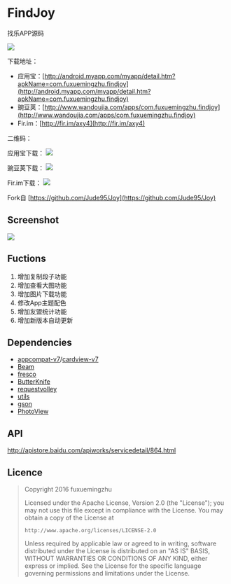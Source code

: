 # FindJoy

找乐APP源码

![](https://github.com/fuxuemingzhu/fuxuemingzhu.github.io/blob/master/images/FindJoy/ic_laucher_192.png?raw=true)

下载地址：

- 应用宝：[http://android.myapp.com/myapp/detail.htm?apkName=com.fuxuemingzhu.findjoy](http://android.myapp.com/myapp/detail.htm?apkName=com.fuxuemingzhu.findjoy)
- 豌豆荚：[http://www.wandoujia.com/apps/com.fuxuemingzhu.findjoy](http://www.wandoujia.com/apps/com.fuxuemingzhu.findjoy)
- Fir.im：[http://fir.im/axy4](http://fir.im/axy4) 

二维码：

应用宝下载：
![](https://github.com/fuxuemingzhu/fuxuemingzhu.github.io/blob/master/images/FindJoy/yingyongbao.png?raw=true)

豌豆荚下载：
![](https://github.com/fuxuemingzhu/fuxuemingzhu.github.io/blob/master/images/FindJoy/wandoujia.png?raw=true)


Fir.im下载：
![](https://github.com/fuxuemingzhu/fuxuemingzhu.github.io/blob/master/images/FindJoy/FIR.im.png?raw=true)

Fork自 [https://github.com/Jude95/Joy](https://github.com/Jude95/Joy)

## Screenshot

![](https://github.com/fuxuemingzhu/fuxuemingzhu.github.io/blob/master/images/FindJoy/hecheng.png?raw=true)


## Fuctions

1. 增加复制段子功能
2. 增加查看大图功能
3. 增加图片下载功能
4. 修改App主题配色
4. 增加友盟统计功能
5. 增加新版本自动更新

## Dependencies

- [appcompat-v7](https://developer.android.com/tools/support-library/features.html#v7-appcompat)/[cardview-v7](https://developer.android.com/tools/support-library/features.html#v7-cardview)
- [Beam](https://github.com/Jude95/Beam)
- [fresco](http://frescolib.org/)
- [ButterKnife](http://jakewharton.github.io/butterknife/)
- [requestvolley](https://github.com/Jude95/RequestVolley)
- [utils](https://github.com/Jude95/Utils)
- [gson](https://github.com/google/gson)
- [PhotoView](https://github.com/chrisbanes/PhotoView)

## API

http://apistore.baidu.com/apiworks/servicedetail/864.html


## Licence

> Copyright 2016 fuxuemingzhu
> 
> Licensed under the Apache License, Version 2.0 (the "License"); you may not use this file except in compliance with the License. You may obtain a copy of the License at
> 
> `http://www.apache.org/licenses/LICENSE-2.0`
> 
> Unless required by applicable law or agreed to in writing, software distributed under the License is distributed on an "AS IS" BASIS, WITHOUT WARRANTIES OR CONDITIONS OF ANY KIND, either express or implied. See the License for the specific language governing permissions and limitations under the License.


